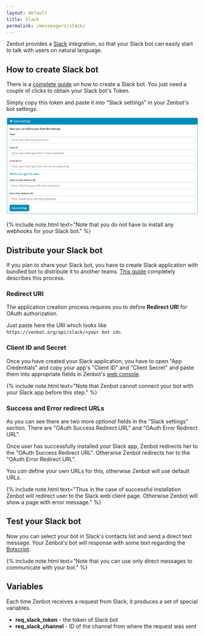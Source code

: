```yaml
---
layout: default
title: Slack
permalink: /messengers/slack/
---
```


Zenbot provides a [Slack]("https://slack.com/") integration, so that your Slack bot can easily start to talk with users on natural language.

## How to create Slack bot
There is a [complete guide](https://api.slack.com/bot-users) on how to create a Slack bot.
You just need a couple of clicks to obtain your Slack bot\'s Token.

Simply copy this token and paste it into "Slack settings" in your Zenbot\'s bot settings.

![Slack settings](/img/slack.png)

{% include note.html text="Note that you do not have to install any webhooks for your Slack bot." %}

## Distribute your Slack bot
If you plan to share your Slack bot, you have to create Slack application with bundled bot to distribute it to another teams.
[This guide](https://api.slack.com/slack-apps) completely describes this process.

### Redirect URI
The application creation process requires you to define **Redirect URI** for OAuth authorization.

Just paste here the URI which looks like `https://zenbot.org/api/slack/<your bot id>`.

### Client ID and Secret
Once you have created your Slack application, you have to open "App Credentials" and copy your app\'s "Client ID" and "Client Secret" and paste them into appropriate fields in Zenbot\'s [web console](https://zenbot.org).

{% include note.html text="Note that Zenbot cannot connect your bot with your Slack app before this step." %}

### Success and Error redirect URLs
As you can see there are two more _optional_ fields in the "Slack settings" section.
There are "OAuth Success Redirect URL" and "OAuth Error Redirect URL".

Once user has successfully installed your Slack app, Zenbot redirects her to the "OAuth Success Redirect URL".
Otherwise Zenbot redirects her to the "OAuth Error Redirect URL".

You _can_ define your own URLs for this, otherwise Zenbot will use default URLs.

{% include note.html text="Thus in the case of successful installation Zenbot will redirect user to the Slack web client page.
Otherwise Zenbot will show a page with error message." %}

## Test your Slack bot
Now you can select your bot in Slack\'s contacts list and send a direct text message.
Your Zenbot\'s bot will response with some text regarding the [Botscript](/botscript/).

{% include note.html text="Note that you can use only direct messages to communicate with your bot." %}

## Variables
Each time Zenbot receives a request from Slack, it produces a set of special variables.

- **req_slack_token** - the token of Slack bot
- **req_slack_channel** - ID of the channel from where the request was sent
